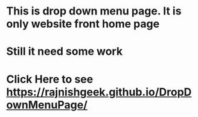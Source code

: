# This is drop down menu page. It is only website front home page
# Still it need some work
# Click Here to see https://rajnishgeek.github.io/DropDownMenuPage/
